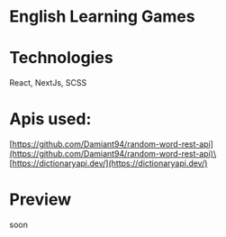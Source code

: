 # English Learning Games

# Technologies
React, NextJs, SCSS

# Apis used:
[https://github.com/Damiant94/random-word-rest-api](https://github.com/Damiant94/random-word-rest-api)\
[https://dictionaryapi.dev/](https://dictionaryapi.dev/)

# Preview
soon
